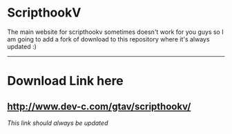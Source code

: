 # ScripthookV

The main website for scripthookv sometimes doesn't work for you guys so I am going to add a fork of download to this repository where it's always updated :)

-----------------------------------------------------
# Download Link here

http://www.dev-c.com/gtav/scripthookv/
------------------------------------------------------
*This link should always be updated*
